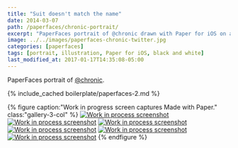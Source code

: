 ```yaml
---
title: "Suit doesn't match the name"
date: 2014-03-07
path: /paperfaces/chronic-portrait/
excerpt: "PaperFaces portrait of @chronic drawn with Paper for iOS on an iPad."
image: ../../images/paperfaces-chronic-twitter.jpg
categories: [paperfaces]
tags: [portrait, illustration, Paper for iOS, black and white]
last_modified_at: 2017-01-17T14:35:08-05:00
---
```


PaperFaces portrait of [@chronic](https://twitter.com/chronic).

{% include_cached boilerplate/paperfaces-2.md %}

{% figure caption:"Work in progress screen captures Made with Paper." class:"gallery-3-col" %}
[![Work in process screenshot](../../images/paperfaces-chronic-process-1-600.jpg)](../../images/paperfaces-chronic-process-1-lg.jpg) [![Work in process screenshot](../../images/paperfaces-chronic-process-2-600.jpg)](../../images/paperfaces-chronic-process-2-lg.jpg) [![Work in process screenshot](../../images/paperfaces-chronic-process-3-600.jpg)](../../images/paperfaces-chronic-process-3-lg.jpg) [![Work in process screenshot](../../images/paperfaces-chronic-process-4-600.jpg)](../../images/paperfaces-chronic-process-4-lg.jpg) [![Work in process screenshot](../../images/paperfaces-chronic-process-5-600.jpg)](../../images/paperfaces-chronic-process-5-lg.jpg) [![Work in process screenshot](../../images/paperfaces-chronic-process-5-600.jpg)](../../images/paperfaces-chronic-process-5-lg.jpg)
{% endfigure %}
